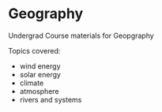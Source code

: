 # Geography
Undergrad Course materials for Geopgraphy

Topics covered:
- wind energy
- solar energy
- climate
- atmosphere
- rivers and systems
